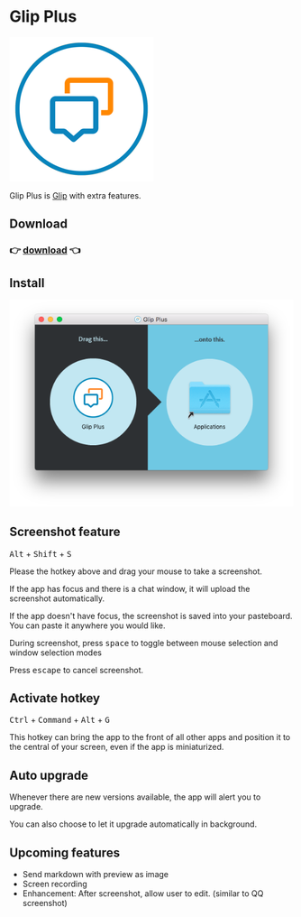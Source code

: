 # Glip Plus

![Glip Plus](images/icon.png)

Glip Plus is [Glip](https://glip.com) with extra features.



## Download

### :point_right: [download](https://tylerlong.github.io/glip-plus-dist/releases/Glip-Plus-0.1.0.dmg) :point_left:



## Install

![install](images/install.png)



## Screenshot feature

<kbd>Alt</kbd> + <kbd>Shift</kbd> + <kbd>S</kbd>

Please the hotkey above and drag your mouse to take a screenshot.

If the app has focus and there is a chat window, it will upload the screenshot automatically.

If the app doesn't have focus, the screenshot is saved into your pasteboard. You can paste it anywhere you would like.

During screenshot, press <kbd>space</kbd> to toggle between mouse selection and window selection modes

Press <kbd>escape</kbd> to cancel screenshot.



## Activate hotkey

<kbd>Ctrl</kbd> + <kbd>Command</kbd> + <kbd>Alt</kbd> + <kbd>G</kbd>

This hotkey can bring the app to the front of all other apps and position it to the central of your screen, even if the app is miniaturized.



## Auto upgrade

Whenever there are new versions available, the app will alert you to upgrade.

You can also choose to let it upgrade automatically in background.



## Upcoming features

- Send markdown with preview as image
- Screen recording
- Enhancement: After screenshot, allow user to edit. (similar to QQ screenshot)
